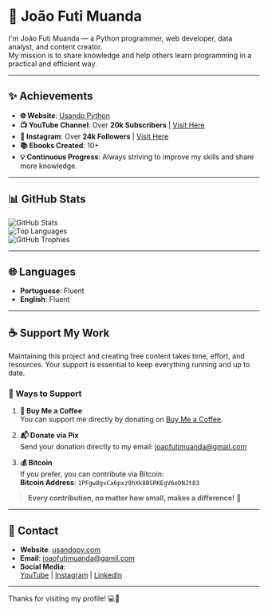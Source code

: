 # 👋 João Futi Muanda

I'm João Futi Muanda — a Python programmer, web developer, data analyst, and content creator.  
My mission is to share knowledge and help others learn programming in a practical and efficient way.

---

## ✨ Achievements  
- **🌐 Website**: [Usando Python](https://www.usandopy.com)  
- **📺 YouTube Channel**: Over **20k Subscribers** | [Visit Here](https://www.youtube.com/@usandopython)  
- **📸 Instagram**: Over **24k Followers** | [Visit Here](https://www.instagram.com/usandopython)  
- **📚 Ebooks Created**: 10+  
- **💡 Continuous Progress**: Always striving to improve my skills and share more knowledge.

---

## 📊 GitHub Stats  

![GitHub Stats](https://github-readme-stats.vercel.app/api?username=usandopythonjoao&show_icons=true&theme=radical)  
![Top Languages](https://github-readme-stats.vercel.app/api/top-langs/?username=usandopythonjoao&layout=compact&theme=radical)  
![GitHub Trophies](https://github-profile-trophy.vercel.app/?username=usandopythonjoao&theme=radical)

---

## 🌐 Languages  
- **Portuguese**: Fluent  
- **English**: Fluent

---

## ☕ Support My Work  

Maintaining this project and creating free content takes time, effort, and resources. Your support is essential to keep everything running and up to date.

### 🌟 Ways to Support  

1. **💛 Buy Me a Coffee**  
   You can support me directly by donating on [Buy Me a Coffee](https://www.buymeacoffee.com/usandopython).  

2. **📬 Donate via Pix**  
   Send your donation directly to my email: [joaofutimuanda@gmail.com](mailto:joaofutimuanda@gmail.com)  

3. **💰 Bitcoin**  
   If you prefer, you can contribute via Bitcoin:  
   **Bitcoin Address**: `1PFgw8gvCa6pxz9hXk8BSRKEgV6eDNJt83`

> **Every contribution, no matter how small, makes a difference!** 🙌

---

## 📩 Contact  

- **Website**: [usandopy.com](https://www.usandopy.com)  
- **Email**: [joaofutimuanda@gamil.com](mailto:joaofutimuanda@gamil.com)  
- **Social Media**:  
  [YouTube](https://www.youtube.com/@usandopython) | [Instagram](https://www.instagram.com/usandopython) | [LinkedIn](https://www.linkedin.com/in/joao-futi-muanda-16b980175/)

---

Thanks for visiting my profile! 💻🚀
